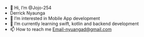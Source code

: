 - 👋 Hi, I’m @Jojo-254
-  Derrick Nyaunga
- 👀 I’m interested in Mobile App development
- 🌱 I’m currently learning swift, kotlin and backend development
- 📫 How to reach me Email-nyuangad@gmail.com

<!---
Jojo-254/Jojo-254 is a ✨ special ✨ repository because its `README.md` (this file) appears on your GitHub profile.
You can click the Preview link to take a look at your changes.
--->
